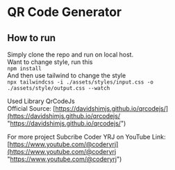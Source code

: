 # QR Code Generator

## How to run

Simply clone the repo and run on local host.  
Want to change style, run this  
`npm install`  
And then use tailwind to change the style  
`npx tailwindcss -i ./assets/styles/input.css -o ./assets/style/output.css --watch`

Used Library QrCodeJs  
Official Source:  [https://davidshimjs.github.io/qrcodejs/](https://davidshimjs.github.io/qrcodejs/ "https://davidshimjs.github.io/qrcodejs/")

For more project Subcribe Coder YRJ on YouTube Link:  [https://www.youtube.com/@coderyrj](https://www.youtube.com/@coderyrj "https://www.youtube.com/@coderyrj")

